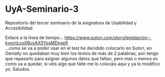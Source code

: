 # UyA-Seminario-3
Repositorio del tercer seminario de la asignatura de Usabilidad y Accesibilidad  

Enlace a la línea de tiempo...
https://www.sutori.com/story/legislacion--kvornLcoXBuxAX5YosMDnse9  
...como se va a poder usar en el test he decidido colocarlo en Sutori, en Genially no quedaban muy bien los textos de más de 2 palabras; aún tengo que repasarlo para asignar algunos datos que faltan, pero más o menos es como va a quedar, si véis algo que falte me lo colocáis aquí y ya lo modifico yo. Saludos.
